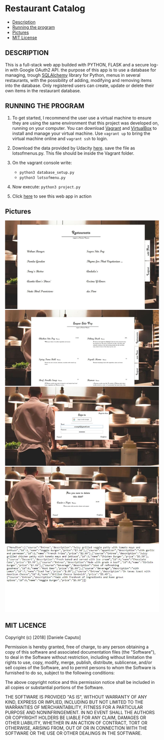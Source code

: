 # Restaurant Catalog

* [Description](##description)
* [Running the program](##running-the-program)
* [Pictures](##pictures)
* [MIT License](#mit-license)

## DESCRIPTION
This is a full-stack web app builded with PYTHON, FLASK and a secure log-in with Google OAuth2 API.
the purpose of this app is to use a database for managing, trough [SQLAlchemy](https://www.sqlalchemy.org/) library for Python, menus in several restaurants, with the possibility of adding, modifying and removing items into the database. Only registered users can create, update or delete their own items in the restaurant database.

## RUNNING THE PROGRAM
1. To get started, I recommend the user use a virtual machine to ensure they are using the same environment that this project was developed on, running on your computer. You can download [Vagrant](https://www.vagrantup.com/) and [VirtualBox](https://www.virtualbox.org/wiki/Download_Old_Builds_5_1) to install and manage your virtual machine.
Use `vagrant up` to bring the virtual machine online and `vagrant ssh` to login.

2. Download the data provided by Udacity [here](https://www.udacity.com/api/nodes/3612388742/supplemental_media/lotsofmenuspy/download). save the file as lotsofmenus.py. This file should be inside the Vagrant folder.


3. On the vagrant console write:
    * `python3 database_setup.py`
    * `python3 lotsofmenu.py`

4. Now execute: `python3 project.py`
5. Click [here](http://localhost:5000/restaurants) to see this web app in action

## Pictures

![Restaurant list](https://github.com/xwxnumber1xwx/FLASK_Restaurant-catalog/blob/master/design/restaurantlist.jpg)
![Menu List](https://github.com/xwxnumber1xwx/FLASK_Restaurant-catalog/blob/master/design/MenuItem.jpg)
![Sign in](https://github.com/xwxnumber1xwx/FLASK_Restaurant-catalog/blob/master/design/sign-in.jpg)
![Delete item](https://github.com/xwxnumber1xwx/FLASK_Restaurant-catalog/blob/master/design/deleteItem.jpg)
![RESTful Api response](https://github.com/xwxnumber1xwx/FLASK_Restaurant-catalog/blob/master/design/apiresponse.jpg)


## MIT LICENCE

Copyright (c) [2018] [Daniele Caputo]

Permission is hereby granted, free of charge, to any person obtaining a copy
of this software and associated documentation files (the "Software"), to deal
in the Software without restriction, including without limitation the rights
to use, copy, modify, merge, publish, distribute, sublicense, and/or sell
copies of the Software, and to permit persons to whom the Software is
furnished to do so, subject to the following conditions:

The above copyright notice and this permission notice shall be included in all
copies or substantial portions of the Software.

THE SOFTWARE IS PROVIDED "AS IS", WITHOUT WARRANTY OF ANY KIND, EXPRESS OR
IMPLIED, INCLUDING BUT NOT LIMITED TO THE WARRANTIES OF MERCHANTABILITY,
FITNESS FOR A PARTICULAR PURPOSE AND NONINFRINGEMENT. IN NO EVENT SHALL THE
AUTHORS OR COPYRIGHT HOLDERS BE LIABLE FOR ANY CLAIM, DAMAGES OR OTHER
LIABILITY, WHETHER IN AN ACTION OF CONTRACT, TORT OR OTHERWISE, ARISING FROM,
OUT OF OR IN CONNECTION WITH THE SOFTWARE OR THE USE OR OTHER DEALINGS IN THE
SOFTWARE.